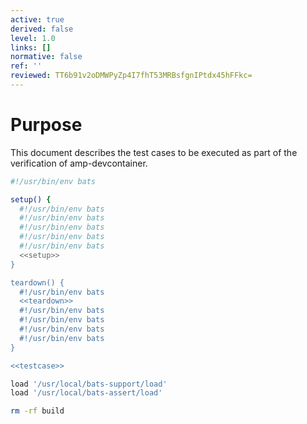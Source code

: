 ```yaml
---
active: true
derived: false
level: 1.0
links: []
normative: false
ref: ''
reviewed: TT6b91v2oDMWPyZp4I7fhT53MRBsfgnIPtdx45hFFkc=
---
```


# Purpose

This document describes the test cases to be executed as part of the verification of amp-devcontainer.

``` {.sh file=test/testsuite.bats}
#!/usr/bin/env bats

setup() {
  #!/usr/bin/env bats
  #!/usr/bin/env bats
  #!/usr/bin/env bats
  #!/usr/bin/env bats
  #!/usr/bin/env bats
  <<setup>>
}

teardown() {
  #!/usr/bin/env bats
  <<teardown>>
  #!/usr/bin/env bats
  #!/usr/bin/env bats
  #!/usr/bin/env bats
  #!/usr/bin/env bats
}

<<testcase>>
```

``` {.sh #setup}
load '/usr/local/bats-support/load'
load '/usr/local/bats-assert/load'
```

``` {.sh #teardown}
rm -rf build
```